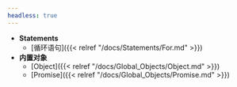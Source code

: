```yaml
---
headless: true
---
```




- **Statements**
  - [循环语句]({{< relref "/docs/Statements/For.md" >}})
- **内置对象**
  - [Object]({{< relref "/docs/Global_Objects/Object.md" >}})
  - [Promise]({{< relref "/docs/Global_Objects/Promise.md" >}})

